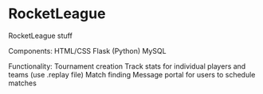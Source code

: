 # RocketLeague
RocketLeague stuff

Components:
HTML/CSS
Flask (Python)
MySQL

Functionality:
Tournament creation
Track stats for individual players and teams (use .replay file)
Match finding
Message portal for users to schedule matches